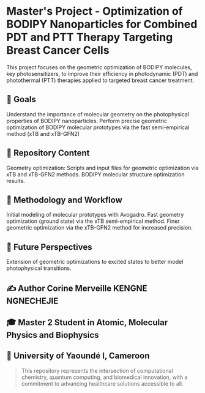 # Master's Project - Optimization of BODIPY Nanoparticles for Combined PDT and PTT Therapy Targeting Breast Cancer Cells

This project focuses on the geometric optimization of BODIPY molecules, key photosensitizers, to improve their efficiency in photodynamic (PDT) and photothermal (PTT) therapies applied to targeted breast cancer treatment.

## 🎯 Goals

Understand the importance of molecular geometry on the photophysical properties of BODIPY nanoparticles.
Perform precise geometric optimization of BODIPY molecular prototypes via the fast semi-empirical method (xTB and xTB-GFN2)

## 📂 Repository Content

Geometry optimization:  Scripts and input files for geometric optimization via xTB and xTB-GFN2 methods.
                        BODIPY molecular structure optimization results.

## 🚀 Methodology and Workflow

 Initial modeling of molecular prototypes with Avogadro.
Fast geometry optimization (ground state) via the xTB semi-empirical method.
Finer geometric optimization via the xTB-GFN2 method for increased precision.

## 🚀 Future Perspectives
Extension of geometric optimizations to excited states to better model photophysical transitions.

## ✍️ Author  Corine Merveille KENGNE NGNECHEJIE
## 🎓 Master 2 Student in Atomic, Molecular Physics and Biophysics
## 📍 University of Yaoundé I, Cameroon


> This repository represents the intersection of computational chemistry, quantum computing, and biomedical innovation, with a commitment to advancing healthcare solutions accessible to all.
